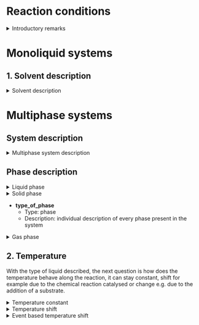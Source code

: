 # Reaction conditions

<details><Summary>Introductory remarks</Summary>

The reaction conditions were identified by the STRENDA-biocatalysis team as the most complex metadata category to describe. Biocatalysis is a highly divers field with many different reaction conditions. Experiments are perfomed in aqueous reaction solutions, organic solvents, micro aqueous reaction solutions, gassed reaction solutions and many more. Nevertheless, we managed to categorise the reaction conditions in two major categories: __monoliquid and multiphase systems__.

</details>

# Monoliquid systems

## 1. Solvent description

<details> <Summary>Solvent description</Summary>

### Solvent

basic information about the solvent used

- __name*__
  - Type: string
  - Description: The solvent used in the reaction system, for example a buffered aqueous solution or an organic solvent 

</details>

# Multiphase systems

## System description

<details> <Summary>Multiphase system description</Summary>

### Phases

Information about the phases in the multiphase system

- __number_of_phases__
  - Type: posfloat
  - Description: Number of phases present in the system, if there is an aqueous and a gas phase present, the number is 2 

</details>

## Phase description

<details> <Summary>Liquid phase</Summary>

### Liquid phase

Here, metadata are present, describing the individual phases of the multiphase system

- __type_of_liquid__
  - Type: string
  - Description: Description of the phase used in the reaction system 

- __amount_of_liquid__
  - Type: posfloat
  - Description: Which liquid amont is added to the reaction

- __unit_of_liquid__
  - Type: string
  - Description: unit of the added liquid, in case of aqueous liquids, millilitre are often used as unit, in case of organic solvents, mass is applied to refer to the solvent

- __pH__
  - Type: pH description
  - Description: Definition of the pH in the respective phase (__if applicable__)

</details>


<details> <Summary>Solid phase</Summary>

### Solid phase

Definition of the solid phase used in the reaction

- __type_of_solid__
  - Type: string
  - Description: Description of the phase used in the reaction system 

- __mass__
  - Type: posfloat
  - Description: mass of the solid used in the reaction solution
</details>


- __type_of_phase__
  - Type: phase
  - Description: individual description of every phase present in the system 

</details>

<details> <Summary>Gas phase</Summary>

### Solid phase

Definition of the solid phase used in the reaction

- __type_of_gas__
  - Type: string
  - Description: Description of the gas used in the system

- __amount__
  - Type: posfloat
  - Description: mass of the solid used in the reaction solution

- __unit__
  - Type: string
  - Description: unit of the gas, added to the reaction, for example as partial pressure

</details>

## 2. Temperature

With the type of liquid described, the next question is how does the temperature behave along the reaction, it can stay constant, shift for example due to the chemical reaction catalysed or change e.g. due to the addition of a substrate. 

<details> <Summary>Temperature constant</Summary>

### Temperature constant

basic information about the solvent used

- __temperature__
  - Type: posfloat
  - Description: The temperature during the reaction

- __temperature_unit__
  - Type: string
  - Description: The unit of the temperature, for example °C or K


</details>

<details> <Summary>Temperature shift</Summary>

### Temperature shift

<a id="temperature-shift"></a>


basic information about the solvent used

- __temperature_unit__
  - Type: string
  - Description: The unit of the temperature, for example °C or K

- __temperature_beginning__
  - Type: posfloat
  - Description: The initial temperature of the reaction in the beginning

- __temperature_beginning__
  - Type: posfloat
  - Description: The initial temperature at the end of the reaction

- __temperature_at_XY__
  - Type: posfloat
  - Description: The temperature at a variable time point _XY_

- __time_at_XY__
  - Type: posfloat
  - Description: The time point of a respective temperature at a time _XY_

</details>

<details> <Summary>Event based temperature shift</Summary>

### Event based temperature shift

Description of the temperature, when an event causes the change in temperature

- __temperature_unit__
  - Type: string
  - Description: The unit of the temperature, for example °C or K

- __temperature_beginning__
  - Type: posfloat
  - Description: The initial temperature of the reaction in the beginning

- __temperature_at_Event__
  - Type: posfloat
  - Description: The temperature which is present after a certain event has occured

- __event_description__
  - Type: string
  - Description: The event which caused the temperature changve

- __time_at_XY__
  - Type: posfloat
  - Description: The time point of a respective temperature at a time _XY_

- __time_at_XY__
  - Type: posfloat
  - Description: The time point of a respective temperature at a time _XY_

</details>






